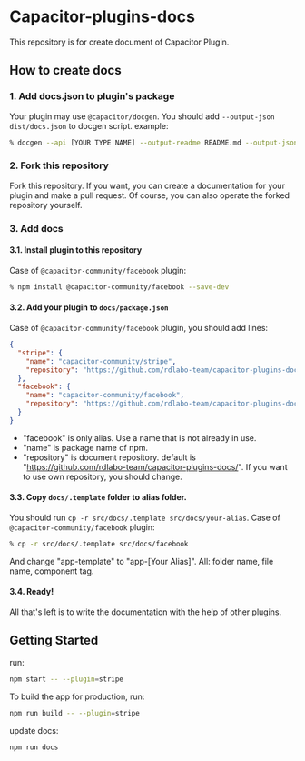 # Capacitor-plugins-docs
This repository is for create document of Capacitor Plugin.

## How to create docs

### 1. Add docs.json to plugin's package
Your plugin may use `@capacitor/docgen`. You should add `--output-json dist/docs.json` to docgen script. example:

```bash
% docgen --api [YOUR TYPE NAME] --output-readme README.md --output-json dist/docs.json
```

### 2. Fork this repository
Fork this repository. If you want, you can create a documentation for your plugin and make a pull request. Of course, you can also operate the forked repository yourself.

### 3. Add docs

#### 3.1. Install plugin to this repository

Case of `@capacitor-community/facebook` plugin:

```bash
% npm install @capacitor-community/facebook --save-dev
```

#### 3.2. Add your plugin to `docs/package.json`

Case of `@capacitor-community/facebook` plugin, you should add lines:

```json
{
  "stripe": {
    "name": "capacitor-community/stripe",
    "repository": "https://github.com/rdlabo-team/capacitor-plugins-docs/"
  },
  "facebook": {
    "name": "capacitor-community/facebook",
    "repository": "https://github.com/rdlabo-team/capacitor-plugins-docs/"
  }
}
```

- "facebook" is only alias. Use a name that is not already in use.
- "name" is package name of npm.
- "repository" is document repository. default is "https://github.com/rdlabo-team/capacitor-plugins-docs/". If you want to use own repository, you should change.

#### 3.3. Copy `docs/.template` folder to alias folder.

You should run `cp -r src/docs/.template src/docs/your-alias`. Case of `@capacitor-community/facebook` plugin:

```bash
% cp -r src/docs/.template src/docs/facebook
```

And change "app-template" to "app-[Your Alias]". All: folder name, file name, component tag. 

#### 3.4. Ready!

All that's left is to write the documentation with the help of other plugins.

## Getting Started

run:

```bash
npm start -- --plugin=stripe
```

To build the app for production, run:

```bash
npm run build -- --plugin=stripe
```

update docs:

```bash
npm run docs
```

